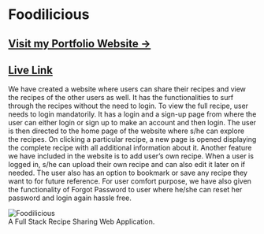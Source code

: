 # Foodilicious
<h2><a href="https://foodilicious-web-app.herokuapp.com/">Visit my Portfolio Website -></a></h2>
<h2><a href="https://foodilicious-web-app.herokuapp.com/">Live Link</a></h2>
We have created a website where users can share their recipes and view the recipes of the other users as well. It has the functionalities to surf through the recipes without the need to login. To view the full recipe, user needs to login mandatorily. It has a login and a sign-up page from where the user can either login or sign up to make an account and then login. The user is then directed to the home page of the website where s/he can explore the recipes. On clicking a particular recipe, a new page is opened displaying the complete recipe with all additional information about it. 
Another feature we have included in the website is to add user’s own recipe. When a user is logged in, s/he can upload their own recipe and can also edit it later on if needed. The user also has an option to bookmark or save any recipe they want to for future reference. For user comfort purpose, we have also given the functionality of Forgot Password to user where he/she can reset her password and login again hassle free.

![Foodilicious](https://user-images.githubusercontent.com/61321399/164888110-4fabc471-9327-4e2e-958f-96aa80c6f0fd.png)
<br>
A Full Stack Recipe Sharing Web Application.
